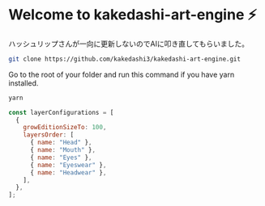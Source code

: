 # Welcome to kakedashi-art-engine ⚡

ハッシュリップさんが一向に更新しないのでAIに叩き直してもらいました。

```sh
git clone https://github.com/kakedashi3/kakedashi-art-engine.git
```

Go to the root of your folder and run this command if you have yarn installed.

```sh
yarn
```



```js
const layerConfigurations = [
  {
    growEditionSizeTo: 100,
    layersOrder: [
      { name: "Head" },
      { name: "Mouth" },
      { name: "Eyes" },
      { name: "Eyeswear" },
      { name: "Headwear" },
    ],
  },
];
```


